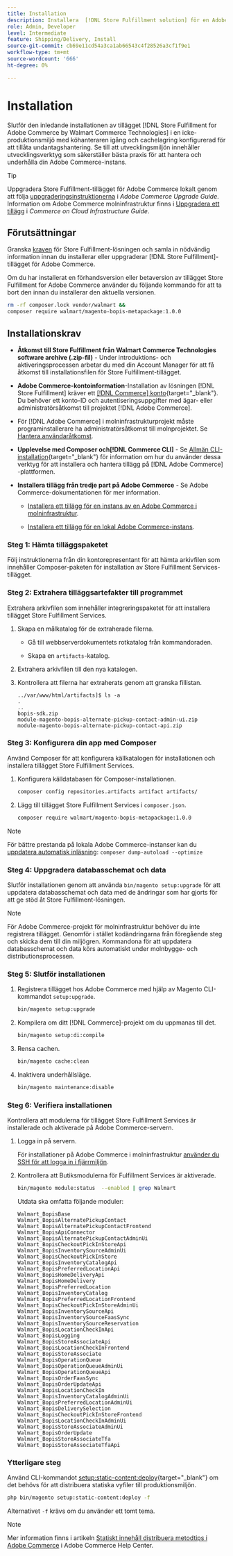 ```yaml
---
title: Installation
description: Installera  [!DNL Store Fulfillment solution] för en Adobe Commerce-butik med Composer för PHP.
role: Admin, Developer
level: Intermediate
feature: Shipping/Delivery, Install
source-git-commit: cb69e11cd54a3ca1ab66543c4f28526a3cf1f9e1
workflow-type: tm+mt
source-wordcount: '666'
ht-degree: 0%

---
```



# Installation

Slutför den inledande installationen av tillägget [!DNL Store Fulfillment for Adobe Commerce by Walmart Commerce Technologies] i en icke-produktionsmiljö med köhanteraren igång och cachelagring konfigurerad för att tillåta undantagshantering. Se till att utvecklingsmiljön innehåller utvecklingsverktyg som säkerställer bästa praxis för att hantera och underhålla din Adobe Commerce-instans.

>[!TIP]
>
>Uppgradera Store Fulfillment-tillägget för Adobe Commerce lokalt genom att följa [uppgraderingsinstruktionerna](https://experienceleague.adobe.com/docs/commerce-operations/upgrade-guide/modules/upgrade.html) i _Adobe Commerce Upgrade Guide_. Information om Adobe Commerce molninfrastruktur finns i [Uppgradera ett tillägg](https://experienceleague.adobe.com/docs/commerce-cloud-service/user-guide/configure-store/extensions.html#upgrade-an-extension) i *Commerce on Cloud Infrastructure Guide*.

## Förutsättningar

Granska [kraven](solution-requirements.md) för Store Fulfillment-lösningen och samla in nödvändig information innan du installerar eller uppgraderar [!DNL Store Fulfillment]-tillägget för Adobe Commerce.

Om du har installerat en förhandsversion eller betaversion av tillägget Store Fulfillment for Adobe Commerce använder du följande kommando för att ta bort den innan du installerar den aktuella versionen.

```bash
rm -rf composer.lock vendor/walmart &&
composer require walmart/magento-bopis-metapackage:1.0.0
```

## Installationskrav

- **Åtkomst till Store Fulfillment från Walmart Commerce Technologies software archive (.zip-fil)** - Under introduktions- och aktiveringsprocessen arbetar du med din Account Manager för att få åtkomst till installationsfilen för Store Fulfillment-tillägget.

- **Adobe Commerce-kontoinformation**-Installation av lösningen [!DNL Store Fulfillment] kräver ett [[!DNL Commerce] konto](https://experienceleague.adobe.com/en/docs/commerce-admin/start/commerce-account/commerce-account-create){target="_blank"}. Du behöver ett konto-ID och autentiseringsuppgifter med ägar- eller administratörsåtkomst till projektet [!DNL Adobe Commerce].

- För [!DNL Adobe Commerce] i molninfrastrukturprojekt måste programinstallerare ha administratörsåtkomst till molnprojektet. Se [Hantera användaråtkomst](https://experienceleague.adobe.com/en/docs/commerce-cloud-service/user-guide/project/user-access).

- **Upplevelse med Composer och[!DNL Commerce CLI]** - Se [Allmän CLI-installation](https://experienceleague.adobe.com/en/docs/commerce-operations/installation-guide/tutorials/extensions){target="_blank"} för information om hur du använder dessa verktyg för att installera och hantera tillägg på [!DNL Adobe Commerce] -plattformen.

- **Installera tillägg från tredje part på Adobe Commerce** - Se Adobe Commerce-dokumentationen för mer information.

   - [Installera ett tillägg för en instans av en Adobe Commerce i molninfrastruktur](https://experienceleague.adobe.com/en/docs/commerce-cloud-service/user-guide/configure-store/extensions#install-an-extension).

   - [Installera ett tillägg för en lokal Adobe Commerce-instans](https://experienceleague.adobe.com/en/docs/commerce-operations/installation-guide/tutorials/extensions).

### Steg 1: Hämta tilläggspaketet

Följ instruktionerna från din kontorepresentant för att hämta arkivfilen som innehåller Composer-paketen för installation av Store Fulfillment Services-tillägget.

### Steg 2: Extrahera tilläggsartefakter till programmet

Extrahera arkivfilen som innehåller integreringspaketet för att installera tillägget Store Fulfillment Services.

1. Skapa en målkatalog för de extraherade filerna.

   - Gå till webbserverdokumentets rotkatalog från kommandoraden.

   - Skapa en `artifacts`-katalog.

1. Extrahera arkivfilen till den nya katalogen.

1. Kontrollera att filerna har extraherats genom att granska fillistan.

   ```
   ../var/www/html/artifacts]$ ls -a
   .
   ..
   bopis-sdk.zip
   module-magento-bopis-alternate-pickup-contact-admin-ui.zip
   module-magento-bopis-alternate-pickup-contact-api.zip
   ```

### Steg 3: Konfigurera din app med Composer

Använd Composer för att konfigurera källkatalogen för installationen och installera tillägget Store Fulfillment Services.

1. Konfigurera källdatabasen för Composer-installationen.

   ```bash
   composer config repositories.artifacts artifact artifacts/
   ```

1. Lägg till tillägget Store Fulfillment Services i `composer.json`.

   ```bash
   composer require walmart/magento-bopis-metapackage:1.0.0
   ```

>[!NOTE]
>
>För bättre prestanda på lokala Adobe Commerce-instanser kan du [uppdatera automatisk inläsning](https://experienceleague.adobe.com/docs/commerce-operations/performance-best-practices/deployment-flow.html#update-the-autoloader): `composer dump-autoload --optimize`

### Steg 4: Uppgradera databasschemat och data

Slutför installationen genom att använda `bin/magento setup:upgrade` för att uppdatera databasschemat och data med de ändringar som har gjorts för att ge stöd åt Store Fulfillment-lösningen.

>[!NOTE]
>
>För Adobe Commerce-projekt för molninfrastruktur behöver du inte registrera tillägget. Genomför i stället kodändringarna från föregående steg och skicka dem till din miljögren. Kommandona för att uppdatera databasschemat och data körs automatiskt under molnbygge- och distributionsprocessen.

### Steg 5: Slutför installationen

1. Registrera tillägget hos Adobe Commerce med hjälp av Magento CLI-kommandot `setup:upgrade`.

   ```bash
   bin/magento setup:upgrade
   ```

1. Kompilera om ditt [!DNL Commerce]-projekt om du uppmanas till det.

   ```bash
   bin/magento setup:di:compile
   ```

1. Rensa cachen.

   ```bash
   bin/magento cache:clean
   ```

1. Inaktivera underhållsläge.

   ```bash
   bin/magento maintenance:disable
   ```

### Steg 6: Verifiera installationen

Kontrollera att modulerna för tillägget Store Fulfillment Services är installerade och aktiverade på Adobe Commerce-servern.

1. Logga in på servern.

   För installationer på Adobe Commerce i molninfrastruktur [använder du SSH för att logga in i fjärrmiljön](https://experienceleague.adobe.com/en/docs/commerce-cloud-service/user-guide/develop/secure-connections#ssh).

1. Kontrollera att Butiksmodulerna för Fulfillment Services är aktiverade.

   ```bash
   bin/magento module:status  --enabled | grep Walmart
   ```

   Utdata ska omfatta följande moduler:

   ```
   Walmart_BopisBase
   Walmart_BopisAlternatePickupContact
   Walmart_BopisAlternatePickupContactFrontend
   Walmart_BopisApiConnector
   Walmart_BopisAlternatePickupContactAdminUi
   Walmart_BopisCheckoutPickInStoreApi
   Walmart_BopisInventorySourceAdminUi
   Walmart_BopisCheckoutPickInStore
   Walmart_BopisInventoryCatalogApi
   Walmart_BopisPreferredLocationApi
   Walmart_BopisHomeDeliveryApi
   Walmart_BopisHomeDelivery
   Walmart_BopisPreferredLocation
   Walmart_BopisInventoryCatalog
   Walmart_BopisPreferredLocationFrontend
   Walmart_BopisCheckoutPickInStoreAdminUi
   Walmart_BopisInventorySourceApi
   Walmart_BopisInventorySourceFaasSync
   Walmart_BopisInventorySourceReservation
   Walmart_BopisLocationCheckInApi
   Walmart_BopisLogging
   Walmart_BopisStoreAssociateApi
   Walmart_BopisLocationCheckInFrontend
   Walmart_BopisStoreAssociate
   Walmart_BopisOperationQueue
   Walmart_BopisOperationQueueAdminUi
   Walmart_BopisOperationQueueApi
   Walmart_BopisOrderFaasSync
   Walmart_BopisOrderUpdateApi
   Walmart_BopisLocationCheckIn
   Walmart_BopisInventoryCatalogAdminUi
   Walmart_BopisPreferredLocationAdminUi
   Walmart_BopisDeliverySelection
   Walmart_BopisCheckoutPickInStoreFrontend
   Walmart_BopisLocationCheckInAdminUi
   Walmart_BopisStoreAssociateAdminUi
   Walmart_BopisOrderUpdate
   Walmart_BopisStoreAssociateTfa
   Walmart_BopisStoreAssociateTfaApi
   ```

### Ytterligare steg

Använd CLI-kommandot [setup:static-content:deploy](https://experienceleague.adobe.com/en/docs/commerce-operations/tools/cli-reference/commerce-on-premises){target="_blank"} om det behövs för att distribuera statiska vyfiler till produktionsmiljön.

```bash
php bin/magento setup:static-content:deploy -f
```

Alternativet `-f` krävs om du använder ett tomt tema.

>[!NOTE]
>
>Mer information finns i artikeln [Statiskt innehåll distribuera metodtips i Adobe Commerce](https://experienceleague.adobe.com/docs/commerce-operations/implementation-playbook/best-practices/development/static-content-deployment.html) i Adobe Commerce Help Center.


